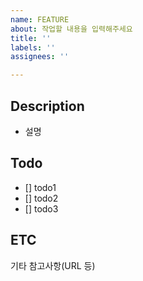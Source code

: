```yaml
---
name: FEATURE
about: 작업할 내용을 입력해주세요
title: ''
labels: ''
assignees: ''

---
```


## Description

- 설명

## Todo

- [] todo1
- [] todo2
- [] todo3

## ETC

기타 참고사항(URL 등)
